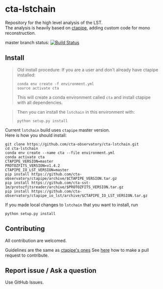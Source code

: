 # cta-lstchain

Repository for the high level analysis of the LST.    
The analysis is heavily based on [ctapipe](https://github.com/cta-observatory/ctapipe), adding custom code for mono reconstruction.

master branch status: [![Build Status](https://travis-ci.org/cta-observatory/cta-lstchain.svg?branch=master)](https://travis-ci.org/cta-observatory/cta-lstchain)

## Install

> Old install procedure:
> If you are a user and don't already have ctapipe installed:
> ```
> conda env create -f environment.yml
> source activate cta
> ```
> This will create a conda environment called `cta` and install ctapipe with all dependencies.

> Then you can install the `lstchain` in this environment with:
> ```
> python setup.py install
> ```

Current `lstchain` build uses `ctapipe` master version.   
Here is how you should install:
```
git clone https://github.com/cta-observatory/cta-lstchain.git
cd cta-lstchain
conda env create --name cta --file environment.yml
conda activate cta
CTAPIPE_VERSION=master
PROTOZFITS_VERSION=v1.4.2
CTAPIPE_IO_LST_VERSION=master
pip install https://github.com/cta-observatory/ctapipe/archive/$CTAPIPE_VERSION.tar.gz
pip install https://github.com/cta-sst-1m/protozfitsreader/archive/$PROTOZFITS_VERSION.tar.gz
pip install https://github.com/cta-observatory/ctapipe_io_lst/archive/$CTAPIPE_IO_LST_VERSION.tar.gz
```

If you made local changes to `lstchain` that you want to install, run
```
python setup.py install
```


## Contributing

All contribution are welcomed.

Guidelines are the same as [ctapipe's ones](https://cta-observatory.github.io/ctapipe/development/index.html)
See [here](https://cta-observatory.github.io/ctapipe/development/pullrequests.html) how to make a pull request to contribute.


## Report issue / Ask a question

Use GitHub Issues.


